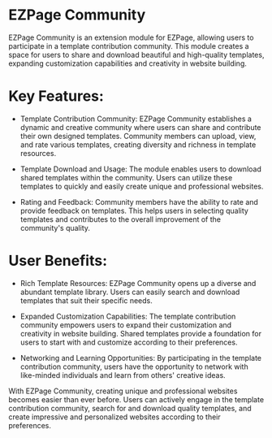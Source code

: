# EZPage Community
EZPage Community is an extension module for EZPage, allowing users to participate in a template contribution community. This module creates a space for users to share and download beautiful and high-quality templates, expanding customization capabilities and creativity in website building.

# Key Features:
* Template Contribution Community: EZPage Community establishes a dynamic and creative community where users can share and contribute their own designed templates. Community members can upload, view, and rate various templates, creating diversity and richness in template resources.

* Template Download and Usage: The module enables users to download shared templates within the community. Users can utilize these templates to quickly and easily create unique and professional websites.

* Rating and Feedback: Community members have the ability to rate and provide feedback on templates. This helps users in selecting quality templates and contributes to the overall improvement of the community's quality.

# User Benefits:
* Rich Template Resources: EZPage Community opens up a diverse and abundant template library. Users can easily search and download templates that suit their specific needs.

* Expanded Customization Capabilities: The template contribution community empowers users to expand their customization and creativity in website building. Shared templates provide a foundation for users to start with and customize according to their preferences.

* Networking and Learning Opportunities: By participating in the template contribution community, users have the opportunity to network with like-minded individuals and learn from others' creative ideas.

With EZPage Community, creating unique and professional websites becomes easier than ever before. Users can actively engage in the template contribution community, search for and download quality templates, and create impressive and personalized websites according to their preferences.

